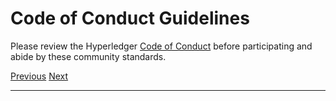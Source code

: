 Code of Conduct Guidelines
======================================================================================

Please review the Hyperledger [Code of Conduct](https://wiki.hyperledger.org/community/hyperledger-project-code-of-conduct) before participating and abide by these community standards.

[Previous](governance.md "Governance") [Next](contributing.md "Contributing")

* * *
